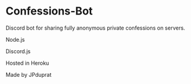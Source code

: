 # Confessions-Bot
Discord bot for sharing fully anonymous private confessions on servers.

Node.js

Discord.js

Hosted in Heroku

Made by JPduprat
